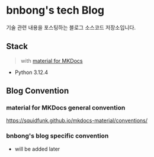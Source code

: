 # bnbong's tech Blog

기술 관련 내용을 포스팅하는 블로그 소스코드 저장소입니다.

## Stack

> with [material for MKDocs](https://squidfunk.github.io/mkdocs-material/)

- Python 3.12.4

## Blog Convention

### material for MKDocs general convention

https://squidfunk.github.io/mkdocs-material/conventions/

### bnbong's blog specific convention

- will be added later
